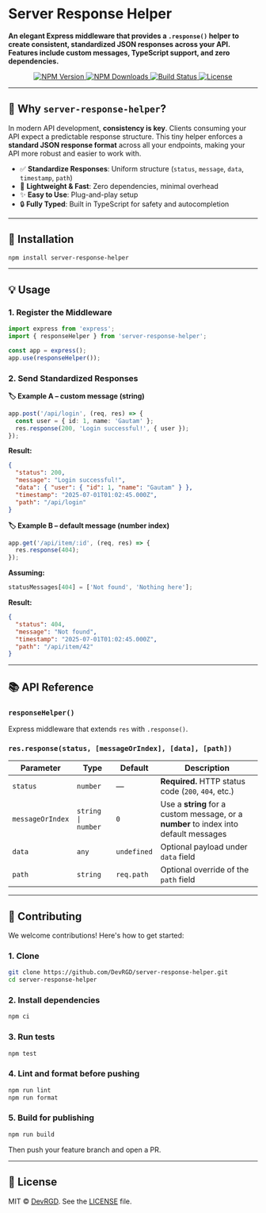 # Server Response Helper

<p align="left">
  <strong>
    An elegant Express middleware that provides a <code>.response()</code> helper to create consistent, standardized JSON responses across your API. Features include custom messages, TypeScript support, and zero dependencies.
  </strong>
</p>

<p align="center">
  <a href="https://www.npmjs.com/package/server-response-helper" target="_blank">
    <img src="https://img.shields.io/npm/v/server-response-helper?style=for-the-badge&logo=npm&logoColor=white&color=indigo" alt="NPM Version">
  </a>
  <a href="https://www.npmjs.com/package/server-response-helper" target="_blank">
    <img src="https://img.shields.io/npm/dm/server-response-helper?style=for-the-badge&logo=npm&logoColor=white&color=teal" alt="NPM Downloads">
  </a>
  <a href="https://github.com/DevRGD/server-response-helper/actions" target="_blank">
    <img src="https://img.shields.io/github/actions/workflow/status/DevRGD/server-response-helper/main.yml?branch=main&style=for-the-badge&logo=github&logoColor=white&color=indigo" alt="Build Status">
  </a>
  <a href="LICENSE" target="_blank">
    <img src="https://img.shields.io/npm/l/server-response-helper?style=for-the-badge&logo=files&logoColor=white&color=teal" alt="License">
  </a>
</p>

---

## 🤔 Why `server-response-helper`?

In modern API development, **consistency is key**. Clients consuming your API expect a predictable response structure. This tiny helper enforces a **standard JSON response format** across all your endpoints, making your API more robust and easier to work with.

- ✅ **Standardize Responses**: Uniform structure (`status`, `message`, `data`, `timestamp`, `path`)
- 🚀 **Lightweight & Fast**: Zero dependencies, minimal overhead
- ✨ **Easy to Use**: Plug-and-play setup
- 🔒 **Fully Typed**: Built in TypeScript for safety and autocompletion

---

## 🚀 Installation

```bash
npm install server-response-helper
```

---

## 💡 Usage

### 1. Register the Middleware

```ts
import express from 'express';
import { responseHelper } from 'server-response-helper';

const app = express();
app.use(responseHelper());
```

### 2. Send Standardized Responses

**🏷️ Example A – custom message (string)**

```ts
app.post('/api/login', (req, res) => {
  const user = { id: 1, name: 'Gautam' };
  res.response(200, 'Login successful!', { user });
});
```

**Result:**

```json
{
  "status": 200,
  "message": "Login successful!",
  "data": { "user": { "id": 1, "name": "Gautam" } },
  "timestamp": "2025-07-01T01:02:45.000Z",
  "path": "/api/login"
}
```

**🏷️ Example B – default message (number index)**

```ts
app.get('/api/item/:id', (req, res) => {
  res.response(404);
});
```

**Assuming:**

```ts
statusMessages[404] = ['Not found', 'Nothing here'];
```

**Result:**

```json
{
  "status": 404,
  "message": "Not found",
  "timestamp": "2025-07-01T01:02:45.000Z",
  "path": "/api/item/42"
}
```

---

## 📚 API Reference

### `responseHelper()`

Express middleware that extends `res` with `.response()`.

### `res.response(status, [messageOrIndex], [data], [path])`

| Parameter        | Type               | Default     | Description                                                                           |
| ---------------- | ------------------ | ----------- | ------------------------------------------------------------------------------------- |
| `status`         | `number`           | —           | **Required.** HTTP status code (`200`, `404`, etc.)                                   |
| `messageOrIndex` | `string \| number` | `0`         | Use a **string** for a custom message, or a **number** to index into default messages |
| `data`           | `any`              | `undefined` | Optional payload under `data` field                                                   |
| `path`           | `string`           | `req.path`  | Optional override of the `path` field                                                 |

---

## 🤝 Contributing

We welcome contributions! Here's how to get started:

### 1. Clone

```bash
git clone https://github.com/DevRGD/server-response-helper.git
cd server-response-helper
```

### 2. Install dependencies

```bash
npm ci
```

### 3. Run tests

```bash
npm test
```

### 4. Lint and format before pushing

```bash
npm run lint
npm run format
```

### 5. Build for publishing

```bash
npm run build
```

Then push your feature branch and open a PR.

---

## 📜 License

MIT © [DevRGD](https://github.com/DevRGD). See the [LICENSE](LICENSE) file.
